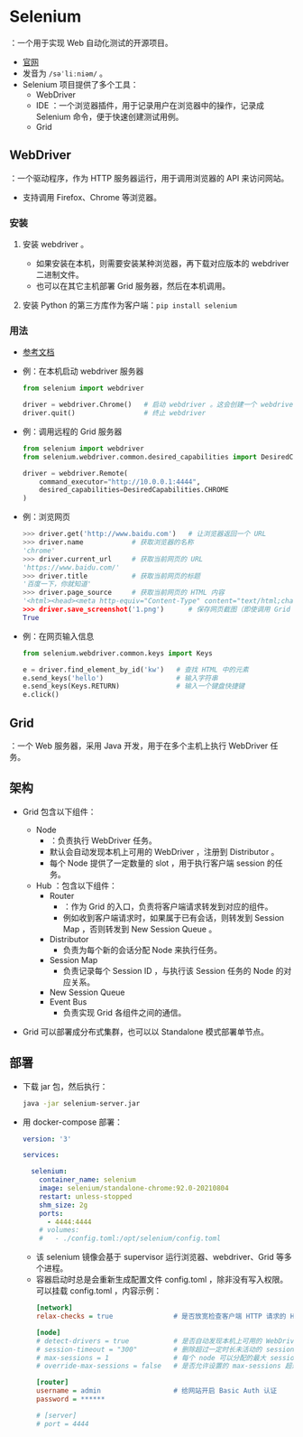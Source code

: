 # Selenium

：一个用于实现 Web 自动化测试的开源项目。
- [官网](https://www.selenium.dev/)
- 发音为 `/səˈliːniəm/` 。
- Selenium 项目提供了多个工具：
  - WebDriver 
  - IDE ：一个浏览器插件，用于记录用户在浏览器中的操作，记录成 Selenium 命令，便于快速创建测试用例。
  - Grid

## WebDriver

：一个驱动程序，作为 HTTP 服务器运行，用于调用浏览器的 API 来访问网站。
- 支持调用 Firefox、Chrome 等浏览器。

### 安装

1. 安装 webdriver 。
    - 如果安装在本机，则需要安装某种浏览器，再下载对应版本的 webdriver 二进制文件。
    - 也可以在其它主机部署 Grid 服务器，然后在本机调用。

2. 安装 Python 的第三方库作为客户端：`pip install selenium`

### 用法

- [参考文档](https://selenium-python.readthedocs.io/)

- 例：在本机启动 webdriver 服务器
  ```py
  from selenium import webdriver

  driver = webdriver.Chrome()   # 启动 webdriver 。这会创建一个 webdriver 子进程，它又会创建几个 Chrome 子进程
  driver.quit()                 # 终止 webdriver
  ```

- 例：调用远程的 Grid 服务器
  ```py
  from selenium import webdriver
  from selenium.webdriver.common.desired_capabilities import DesiredCapabilities

  driver = webdriver.Remote(
      command_executor="http://10.0.0.1:4444",
      desired_capabilities=DesiredCapabilities.CHROME
  )
  ```

- 例：浏览网页
  ```py
  >>> driver.get('http://www.baidu.com')   # 让浏览器返回一个 URL
  >>> driver.name            # 获取浏览器的名称
  'chrome'
  >>> driver.current_url     # 获取当前网页的 URL
  'https://www.baidu.com/'
  >>> driver.title           # 获取当前网页的标题
  '百度一下，你就知道'
  >>> driver.page_source     # 获取当前网页的 HTML 内容
  '<html><head><meta http-equiv="Content-Type" content="text/html;charset=utf-8">...
  >>> driver.save_screenshot('1.png')      # 保存网页截图（即使调用 Grid ，也能保存到本机）
  True
  ```

- 例：在网页输入信息
  ```py
  from selenium.webdriver.common.keys import Keys

  e = driver.find_element_by_id('kw')   # 查找 HTML 中的元素
  e.send_keys('hello')                  # 输入字符串
  e.send_keys(Keys.RETURN)              # 输入一个键盘快捷键
  e.click()
  ```

## Grid

：一个 Web 服务器，采用 Java 开发，用于在多个主机上执行 WebDriver 任务。

## 架构

- Grid 包含以下组件：
  - Node
    - ：负责执行 WebDriver 任务。
    - 默认会自动发现本机上可用的 WebDriver ，注册到 Distributor 。
    - 每个 Node 提供了一定数量的 slot ，用于执行客户端 session 的任务。
  - Hub ：包含以下组件：
    - Router
      - ：作为 Grid 的入口，负责将客户端请求转发到对应的组件。
      - 例如收到客户端请求时，如果属于已有会话，则转发到 Session Map ，否则转发到 New Session Queue 。
    - Distributor
      - 负责为每个新的会话分配 Node 来执行任务。
    - Session Map
      - 负责记录每个 Session ID ，与执行该 Session 任务的 Node 的对应关系。
    - New Session Queue
    - Event Bus
      - 负责实现 Grid 各组件之间的通信。

- Grid 可以部署成分布式集群，也可以以 Standalone 模式部署单节点。

## 部署

- 下载 jar 包，然后执行：
  ```sh
  java -jar selenium-server.jar
  ```

- 用 docker-compose 部署：
  ```yml
  version: '3'

  services:

    selenium:
      container_name: selenium
      image: selenium/standalone-chrome:92.0-20210804
      restart: unless-stopped
      shm_size: 2g
      ports:
        - 4444:4444
      # volumes:
      #   - ./config.toml:/opt/selenium/config.toml
  ```
  - 该 selenium 镜像会基于 supervisor 运行浏览器、webdriver、Grid 等多个进程。
  - 容器启动时总是会重新生成配置文件 config.toml ，除非没有写入权限。可以挂载 config.toml ，内容示例：
    ```ini
    [network]
    relax-checks = true               # 是否放宽检查客户端 HTTP 请求的 Headers、Content-Type

    [node]
    # detect-drivers = true           # 是否自动发现本机上可用的 WebDriver
    # session-timeout = "300"         # 删除超过一定时长未活动的 session
    # max-sessions = 1                # 每个 node 可以分配的最大 session 数，默认等于 CPU 核数
    # override-max-sessions = false   # 是否允许设置的 max-sessions 超过 CPU 核数

    [router]
    username = admin                  # 给网站开启 Basic Auth 认证
    password = ******

    # [server]
    # port = 4444
    ```
